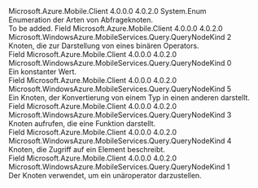 <Type Name="QueryNodeKind" FullName="Microsoft.WindowsAzure.MobileServices.Query.QueryNodeKind">
  <TypeSignature Language="C#" Value="public enum QueryNodeKind" />
  <TypeSignature Language="ILAsm" Value=".class public auto ansi sealed QueryNodeKind extends System.Enum" />
  <TypeSignature Language="DocId" Value="T:Microsoft.WindowsAzure.MobileServices.Query.QueryNodeKind" />
  <TypeSignature Language="VB.NET" Value="Public Enum QueryNodeKind" />
  <TypeSignature Language="F#" Value="type QueryNodeKind = " />
  <AssemblyInfo>
    <AssemblyName>Microsoft.Azure.Mobile.Client</AssemblyName>
    <AssemblyVersion>4.0.0.0</AssemblyVersion>
    <AssemblyVersion>4.0.2.0</AssemblyVersion>
  </AssemblyInfo>
  <Base>
    <BaseTypeName>System.Enum</BaseTypeName>
  </Base>
  <Docs>
    <summary>
            Enumeration der Arten von Abfrageknoten.
            </summary>
    <remarks>To be added.</remarks>
  </Docs>
  <Members>
    <Member MemberName="BinaryOperator">
      <MemberSignature Language="C#" Value="BinaryOperator" />
      <MemberSignature Language="ILAsm" Value=".field public static literal valuetype Microsoft.WindowsAzure.MobileServices.Query.QueryNodeKind BinaryOperator = int32(2)" />
      <MemberSignature Language="DocId" Value="F:Microsoft.WindowsAzure.MobileServices.Query.QueryNodeKind.BinaryOperator" />
      <MemberSignature Language="VB.NET" Value="BinaryOperator" />
      <MemberSignature Language="F#" Value="BinaryOperator = 2" Usage="Microsoft.WindowsAzure.MobileServices.Query.QueryNodeKind.BinaryOperator" />
      <MemberType>Field</MemberType>
      <AssemblyInfo>
        <AssemblyName>Microsoft.Azure.Mobile.Client</AssemblyName>
        <AssemblyVersion>4.0.0.0</AssemblyVersion>
        <AssemblyVersion>4.0.2.0</AssemblyVersion>
      </AssemblyInfo>
      <ReturnValue>
        <ReturnType>Microsoft.WindowsAzure.MobileServices.Query.QueryNodeKind</ReturnType>
      </ReturnValue>
      <MemberValue>2</MemberValue>
      <Docs>
        <summary>
            Knoten, die zur Darstellung von eines binären Operators.
            </summary>
      </Docs>
    </Member>
    <Member MemberName="Constant">
      <MemberSignature Language="C#" Value="Constant" />
      <MemberSignature Language="ILAsm" Value=".field public static literal valuetype Microsoft.WindowsAzure.MobileServices.Query.QueryNodeKind Constant = int32(0)" />
      <MemberSignature Language="DocId" Value="F:Microsoft.WindowsAzure.MobileServices.Query.QueryNodeKind.Constant" />
      <MemberSignature Language="VB.NET" Value="Constant" />
      <MemberSignature Language="F#" Value="Constant = 0" Usage="Microsoft.WindowsAzure.MobileServices.Query.QueryNodeKind.Constant" />
      <MemberType>Field</MemberType>
      <AssemblyInfo>
        <AssemblyName>Microsoft.Azure.Mobile.Client</AssemblyName>
        <AssemblyVersion>4.0.0.0</AssemblyVersion>
        <AssemblyVersion>4.0.2.0</AssemblyVersion>
      </AssemblyInfo>
      <ReturnValue>
        <ReturnType>Microsoft.WindowsAzure.MobileServices.Query.QueryNodeKind</ReturnType>
      </ReturnValue>
      <MemberValue>0</MemberValue>
      <Docs>
        <summary>
            Ein konstanter Wert.
            </summary>
      </Docs>
    </Member>
    <Member MemberName="Convert">
      <MemberSignature Language="C#" Value="Convert" />
      <MemberSignature Language="ILAsm" Value=".field public static literal valuetype Microsoft.WindowsAzure.MobileServices.Query.QueryNodeKind Convert = int32(5)" />
      <MemberSignature Language="DocId" Value="F:Microsoft.WindowsAzure.MobileServices.Query.QueryNodeKind.Convert" />
      <MemberSignature Language="VB.NET" Value="Convert" />
      <MemberSignature Language="F#" Value="Convert = 5" Usage="Microsoft.WindowsAzure.MobileServices.Query.QueryNodeKind.Convert" />
      <MemberType>Field</MemberType>
      <AssemblyInfo>
        <AssemblyName>Microsoft.Azure.Mobile.Client</AssemblyName>
        <AssemblyVersion>4.0.0.0</AssemblyVersion>
        <AssemblyVersion>4.0.2.0</AssemblyVersion>
      </AssemblyInfo>
      <ReturnValue>
        <ReturnType>Microsoft.WindowsAzure.MobileServices.Query.QueryNodeKind</ReturnType>
      </ReturnValue>
      <MemberValue>5</MemberValue>
      <Docs>
        <summary>
            Ein Knoten, der Konvertierung von einem Typ in einen anderen darstellt.
            </summary>
      </Docs>
    </Member>
    <Member MemberName="FunctionCall">
      <MemberSignature Language="C#" Value="FunctionCall" />
      <MemberSignature Language="ILAsm" Value=".field public static literal valuetype Microsoft.WindowsAzure.MobileServices.Query.QueryNodeKind FunctionCall = int32(3)" />
      <MemberSignature Language="DocId" Value="F:Microsoft.WindowsAzure.MobileServices.Query.QueryNodeKind.FunctionCall" />
      <MemberSignature Language="VB.NET" Value="FunctionCall" />
      <MemberSignature Language="F#" Value="FunctionCall = 3" Usage="Microsoft.WindowsAzure.MobileServices.Query.QueryNodeKind.FunctionCall" />
      <MemberType>Field</MemberType>
      <AssemblyInfo>
        <AssemblyName>Microsoft.Azure.Mobile.Client</AssemblyName>
        <AssemblyVersion>4.0.0.0</AssemblyVersion>
        <AssemblyVersion>4.0.2.0</AssemblyVersion>
      </AssemblyInfo>
      <ReturnValue>
        <ReturnType>Microsoft.WindowsAzure.MobileServices.Query.QueryNodeKind</ReturnType>
      </ReturnValue>
      <MemberValue>3</MemberValue>
      <Docs>
        <summary>
            Knoten aufrufen, die eine Funktion darstellt.
            </summary>
      </Docs>
    </Member>
    <Member MemberName="MemberAccess">
      <MemberSignature Language="C#" Value="MemberAccess" />
      <MemberSignature Language="ILAsm" Value=".field public static literal valuetype Microsoft.WindowsAzure.MobileServices.Query.QueryNodeKind MemberAccess = int32(4)" />
      <MemberSignature Language="DocId" Value="F:Microsoft.WindowsAzure.MobileServices.Query.QueryNodeKind.MemberAccess" />
      <MemberSignature Language="VB.NET" Value="MemberAccess" />
      <MemberSignature Language="F#" Value="MemberAccess = 4" Usage="Microsoft.WindowsAzure.MobileServices.Query.QueryNodeKind.MemberAccess" />
      <MemberType>Field</MemberType>
      <AssemblyInfo>
        <AssemblyName>Microsoft.Azure.Mobile.Client</AssemblyName>
        <AssemblyVersion>4.0.0.0</AssemblyVersion>
        <AssemblyVersion>4.0.2.0</AssemblyVersion>
      </AssemblyInfo>
      <ReturnValue>
        <ReturnType>Microsoft.WindowsAzure.MobileServices.Query.QueryNodeKind</ReturnType>
      </ReturnValue>
      <MemberValue>4</MemberValue>
      <Docs>
        <summary>
            Knoten, die Zugriff auf ein Element beschreibt.
            </summary>
      </Docs>
    </Member>
    <Member MemberName="UnaryOperator">
      <MemberSignature Language="C#" Value="UnaryOperator" />
      <MemberSignature Language="ILAsm" Value=".field public static literal valuetype Microsoft.WindowsAzure.MobileServices.Query.QueryNodeKind UnaryOperator = int32(1)" />
      <MemberSignature Language="DocId" Value="F:Microsoft.WindowsAzure.MobileServices.Query.QueryNodeKind.UnaryOperator" />
      <MemberSignature Language="VB.NET" Value="UnaryOperator" />
      <MemberSignature Language="F#" Value="UnaryOperator = 1" Usage="Microsoft.WindowsAzure.MobileServices.Query.QueryNodeKind.UnaryOperator" />
      <MemberType>Field</MemberType>
      <AssemblyInfo>
        <AssemblyName>Microsoft.Azure.Mobile.Client</AssemblyName>
        <AssemblyVersion>4.0.0.0</AssemblyVersion>
        <AssemblyVersion>4.0.2.0</AssemblyVersion>
      </AssemblyInfo>
      <ReturnValue>
        <ReturnType>Microsoft.WindowsAzure.MobileServices.Query.QueryNodeKind</ReturnType>
      </ReturnValue>
      <MemberValue>1</MemberValue>
      <Docs>
        <summary>
            Der Knoten verwendet, um ein unäroperator darzustellen.
            </summary>
      </Docs>
    </Member>
  </Members>
</Type>